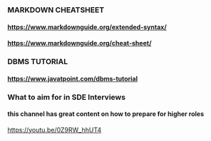 ### MARKDOWN CHEATSHEET

#### https://www.markdownguide.org/extended-syntax/
#### https://www.markdownguide.org/cheat-sheet/

### DBMS TUTORIAL
#### https://www.javatpoint.com/dbms-tutorial

### What to aim for in SDE Interviews
#### this channel has great content on how to prepare for higher roles
https://youtu.be/0Z9RW_hhUT4
